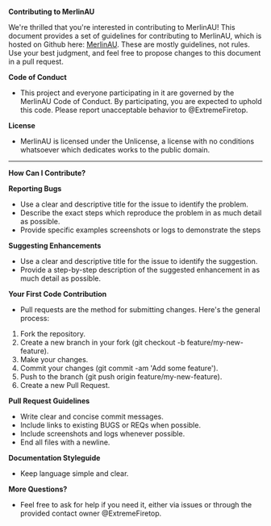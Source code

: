 **Contributing to MerlinAU**

We're thrilled that you're interested in contributing to MerlinAU! 
This document provides a set of guidelines for contributing to MerlinAU, which is hosted on Github here: [MerlinAU](https://github.com/ExtremeFiretop/MerlinAutoUpdate-Router). 
These are mostly guidelines, not rules. Use your best judgment, and feel free to propose changes to this document in a pull request.

**Code of Conduct**
- This project and everyone participating in it are governed by the MerlinAU Code of Conduct. 
By participating, you are expected to uphold this code. Please report unacceptable behavior to @ExtremeFiretop.

**License**
- MerlinAU is licensed under the Unlicense, a license with no conditions whatsoever which dedicates works to the public domain.

-------------------------------------
**How Can I Contribute?**

**Reporting Bugs**
- Use a clear and descriptive title for the issue to identify the problem.
- Describe the exact steps which reproduce the problem in as much detail as possible.
- Provide specific examples screenshots or logs to demonstrate the steps

**Suggesting Enhancements**
- Use a clear and descriptive title for the issue to identify the suggestion.
- Provide a step-by-step description of the suggested enhancement in as much detail as possible.

**Your First Code Contribution**
- Pull requests are the method for submitting changes. Here's the general process:
1. Fork the repository.
2. Create a new branch in your fork (git checkout -b feature/my-new-feature).
3. Make your changes.
4. Commit your changes (git commit -am 'Add some feature').
5. Push to the branch (git push origin feature/my-new-feature).
6. Create a new Pull Request.

**Pull Request Guidelines**
- Write clear and concise commit messages.
- Include links to existing BUGS or REQs when possible.
- Include screenshots and logs whenever possible.
- End all files with a newline.

**Documentation Styleguide**
- Keep language simple and clear.

**More Questions?**
- Feel free to ask for help if you need it, either via issues or through the provided contact owner @ExtremeFiretop.
